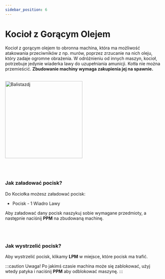```yaml
---
sidebar_position: 6
---
```

# Kocioł z Gorącym Olejem
Kocioł z gorącym olejem to obronna machina, która ma możliwość atakowania przeciwników z np. murów, poprzez zrzucanie na nich oleju, który zadaje ogromne obrażenia. W odróżnieniu od innych maszyn, kocioł, potrzebuje jedynie wiaderka lawy do uzupełniania amunicji. Kotła nie można przemieścić. **Zbudowanie machiny wymaga zakupienia jej na spawnie.**
<br></br>
<div class="box">
    <img 
    src={require('./img/kociol.png').default}
    alt="Balistazdj"
    width="250"
    />
</div>



<br></br>

### Jak załadować pocisk?
Do Kociołka możesz załadować pocisk:
- Pocisk - 1 Wiadro Lawy

Aby załadować dany pocisk naszykuj sobie wymagane przedmioty, a następnie naciśnij **PPM** na zbudowaną machinę.

<br></br>

### Jak wystrzelić pocisk?
Aby wystrzelić pocisk, klikamy **LPM** w miejsce, które pocisk ma trafić.


:::caution Uwaga!
Po jakimś czasie machina może się zablokować, użyj wtedy patyka i naciśnij **PPM** aby odblokować maszynę.
:::

